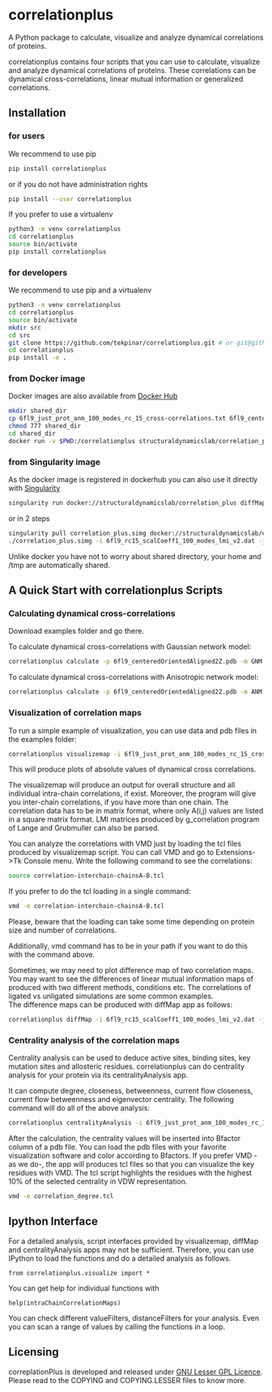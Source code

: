 # correlationplus

A Python package to calculate, visualize and analyze dynamical correlations of proteins.

correlationplus contains four scripts that you can use to calculate, visualize
and analyze dynamical correlations of proteins. 
These correlations can be dynamical cross-correlations, linear mutual
information or generalized correlations. 

## Installation

### for users

We recommend to use pip
```bash
pip install correlationplus
```

or if you do not have administration rights
```bash
pip install --user correlationplus
```

If you prefer to use a virtualenv
```bash
python3 -m venv correlationplus
cd correlationplus
source bin/activate
pip install correlationplus
```

### for developers

We recommend to use pip and a virtualenv
```bash
python3 -m venv correlationplus
cd correlationplus
source bin/activate
mkdir src
cd src
git clone https://github.com/tekpinar/correlationplus.git # or git@github.com:tekpinar/correlationplus.git
cd correlationplus
pip install -e .
```

### from Docker image

Docker images are also available from [Docker Hub](https://hub.docker.com/r/structuraldynamicslab/correlationplus)

```bash
mkdir shared_dir
cp 6fl9_just_prot_anm_100_modes_rc_15_cross-correlations.txt 6fl9_centeredOrientedAligned2Z.pdb shared_dir
chmod 777 shared_dir
cd shared_dir
docker run -v $PWD:/correlationplus structuraldynamicslab/correlation_plus diffMap -i 6fl9_rc15_scalCoeff1_100_modes_lmi_v2.dat -j zacharias_rc15_scalCoeff15_100_modes_lmi.dat -p 6fl9_centeredOrientedAligned2Z.pdb -t lmi
```

### from Singularity image

As the docker image is registered in dockerhub you can also use it directly with [Singularity](https://sylabs.io/docs/) 

```bash
singularity run docker://structuraldynamicslab/correlation_plus diffMap -i 6fl9_rc15_scalCoeff1_100_modes_lmi_v2.dat -j zacharias_rc15_scalCoeff15_100_modes_lmi.dat -p 6fl9_centeredOrientedAligned2Z.pdb -t lmi
```
or in 2 steps

```bash
singularity pull correlation_plus.simg docker://structuraldynamicslab/correlation_plus
./correlation_plus.simg -i 6fl9_rc15_scalCoeff1_100_modes_lmi_v2.dat -j zacharias_rc15_scalCoeff15_100_modes_lmi.dat -p 6fl9_centeredOrientedAligned2Z.pdb -t lmi
```

Unlike docker you have not to worry about shared directory, your home and /tmp are automatically shared.


## A Quick Start with correlationplus Scripts

### Calculating dynamical cross-correlations
Download examples folder and go there. 

To calculate dynamical cross-correlations with Gaussian network model:

```bash
correlationplus calculate -p 6fl9_centeredOrientedAligned2Z.pdb -m GNM -o gnm-ndcc.dat
```

To calculate dynamical cross-correlations with Anisotropic network model:

```bash
correlationplus calculate -p 6fl9_centeredOrientedAligned2Z.pdb -m ANM -o anm-ndcc.dat
```

### Visualization of correlation maps
To run a simple example of visualization, you can use data and pdb files in the examples folder:

```bash
correlationplus visualizemap -i 6fl9_just_prot_anm_100_modes_rc_15_cross-correlations.txt -p 6fl9_centeredOrientedAligned2Z.pdb -t absndcc
```
This will produce plots of absolute values of dynamical cross correlations.

The visualizemap will produce an output for overall structure 
and all individual intra-chain correlations, if exist. Moreover, the program 
will give you inter-chain correlations, if you have more than one chain. 
The correlation data has to be in matrix format, where only A(i,j) values are 
listed in a square matrix format. LMI matrices produced by g_correlation 
program of Lange and Grubmuller can also be parsed. 

You can analyze the correlations with VMD just by loading the tcl files produced by 
visualizemap script. You can call VMD and go to Extensions->Tk Console menu. 
Write the following command to see the correlations:
```bash
source correlation-interchain-chainsA-B.tcl
```

If you prefer to do the tcl loading in a single command:
```bash
vmd -e correlation-interchain-chainsA-B.tcl
```
Please, beware that the loading can take some time depending on protein size
and number of correlations. 

Additionally, vmd command has to be in your path if you want to do this 
with the command above.
 
Sometimes, we may need to plot difference map of two correlation maps. 
You may want to see the differences of linear mutual information 
maps of produced with two different methods, conditions etc. The correlations
of ligated vs unligated simulations are some common examples.  
The difference maps can be produced with diffMap app as follows:  

```bash
correlationplus diffMap -i 6fl9_rc15_scalCoeff1_100_modes_lmi_v2.dat -j zacharias_rc15_scalCoeff15_100_modes_lmi.dat -p 6fl9_centeredOrientedAligned2Z.pdb -t lmi
```

### Centrality analysis of the correlation maps
Centrality analysis can be used to deduce active sites, binding sites, 
key mutation sites and allosteric residues. 
correlationplus can do centrality analysis for your protein
via its centralityAnalysis app.

It can compute degree, closeness, betweenness, current flow closeness, 
current flow betweenness and eigenvector centrality. The following command 
will do all of the above analysis:

```bash
correlationplus centralityAnalysis -i 6fl9_just_prot_anm_100_modes_rc_15_cross-correlations.txt -p 6fl9_centeredOrientedAligned2Z.pdb -t absndcc
```
After the calculation, the centrality values will be inserted into Bfactor
 column of a pdb file. You can load the pdb files with your favorite visualization 
software and color according to Bfactors. If you prefer VMD - as we do-, 
the app will produces tcl files so that you can visualize the key residues with VMD.
The tcl script highlights the residues with the highest 10% of the selected centrality
in VDW representation.

```bash
vmd -e correlation_degree.tcl
```

## Ipython Interface
For a detailed analysis, script interfaces provided by visualizemap, diffMap and 
centralityAnalysis apps may not be sufficient. Therefore, you can use IPython 
to load the functions and do a detailed analysis as follows. 

```
from correlationplus.visualize import *
```
 

You can get help for individual functions with

```
help(intraChainCorrelationMaps) 

```
You can check different valueFilters, distanceFilters for your analysis. 
Even you can scan a range of values by calling the functions in a 
loop. 


## Licensing

correplationPlus is developed and released under [GNU Lesser GPL Licence](https://www.gnu.org/licenses/lgpl-3.0.en.html). 
Please read to the COPYING and COPYING.LESSER files to know more. 